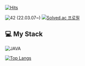 [![Hits](https://hits.seeyoufarm.com/api/count/incr/badge.svg?url=https%3A%2F%2Fgithub.com%2Fwnsduq23%2Fhit-counter&count_bg=%2313DDA8&title_bg=%23555555&icon=github.svg&icon_color=%23E7E7E7&title=hits&edge_flat=false)](https://hits.seeyoufarm.com)

<img alt="42" src ="https://img.shields.io/badge/Cardet-white.svg?&style=for-the-badge&logo=42&logoColor=000000"/> (22.03.07~)
[![Solved.ac
프로필](http://mazassumnida.wtf/api/mini/generate_badge?boj=wnsduq23)](https://solved.ac/wnsduq23)

## 💻 My Stack
<img alt="JAVA" src ="https://img.shields.io/badge/java-3DDC84.svg?&style=for-the-badge&logo=Java&logoColor=007396"/>


[![Top Langs](https://github-readme-stats.vercel.app/api/top-langs/?username=wnsduq23)](https://github.com/wnsduq23/github-readme-stats)
